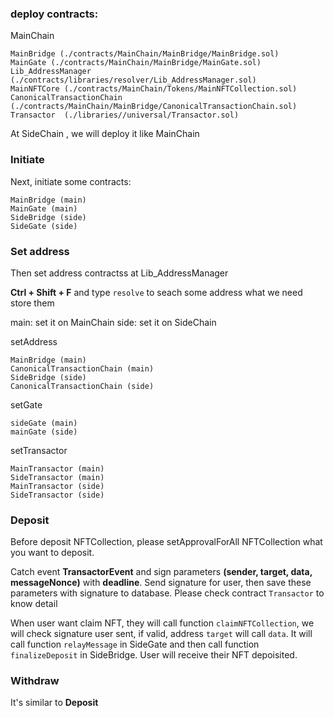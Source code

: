 ### deploy contracts:

MainChain
```
MainBridge (./contracts/MainChain/MainBridge/MainBridge.sol)
MainGate (./contracts/MainChain/MainBridge/MainGate.sol)
Lib_AddressManager (./contracts/libraries/resolver/Lib_AddressManager.sol)
MainNFTCore (./contracts/MainChain/Tokens/MainNFTCollection.sol)
CanonicalTransactionChain (./contracts/MainChain/MainBridge/CanonicalTransactionChain.sol)
Transactor  (./libraries//universal/Transactor.sol)
```
At SideChain , we will deploy it like MainChain
### Initiate
Next, initiate some contracts:
```
MainBridge (main)
MainGate (main)
SideBridge (side)
SideGate (side)
```
### Set address
Then set address contractss at Lib_AddressManager

**Ctrl + Shift + F** and type `resolve` to seach some address what we need store them

main: set it on MainChain
side: set it on SideChain

setAddress
```
MainBridge (main)
CanonicalTransactionChain (main)
SideBridge (side)
CanonicalTransactionChain (side)
```

setGate
```
sideGate (main)
mainGate (side)
```

setTransactor
```
MainTransactor (main)
SideTransactor (main)
MainTransactor (side)
SideTransactor (side)
```
### Deposit
Before deposit NFTCollection, please setApprovalForAll NFTCollection what you want to deposit.

Catch event **TransactorEvent** and sign parameters **(sender, target, data, messageNonce)** with **deadline**. Send signature for user, then save these parameters with signature to database. Please check contract `Transactor` to know detail

When user want claim NFT, they will call function `claimNFTCollection`, we will check signature user sent, if valid, address `target` will call `data`. It will call function `relayMessage` in SideGate and then call function `finalizeDeposit` in SideBridge. User will receive their NFT depoisited.

### Withdraw
It's similar to **Deposit**
